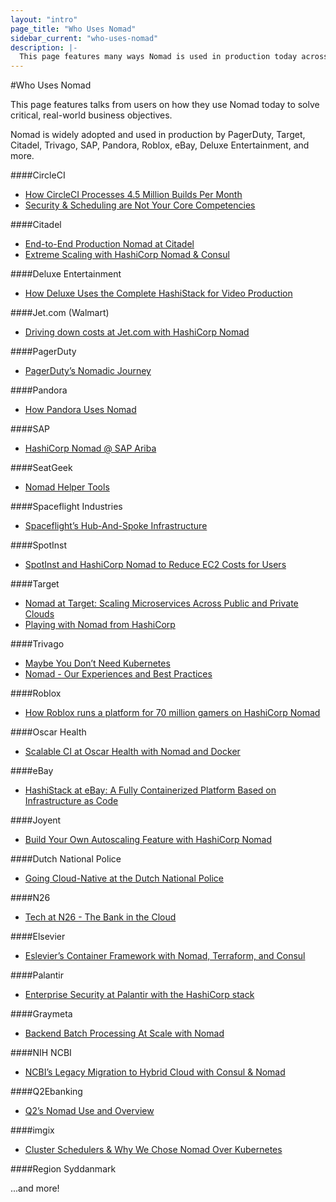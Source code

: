 ```yaml
---
layout: "intro"
page_title: "Who Uses Nomad"
sidebar_current: "who-uses-nomad"
description: |-
  This page features many ways Nomad is used in production today across many industries to solve critical, real-world business objectives
---
```


#Who Uses Nomad

This page features talks from users on how they use Nomad today to solve critical, real-world business objectives.  

Nomad is widely adopted and used in production by PagerDuty, Target, Citadel, Trivago, SAP, Pandora, Roblox, eBay, Deluxe Entertainment, and more.

####CircleCI
  * [How CircleCI Processes 4.5 Million Builds Per Month](https://stackshare.io/circleci/how-circleci-processes-4-5-million-builds-per-month)
  * [Security & Scheduling are Not Your Core Competencies](https://www.hashicorp.com/resources/nomad-vault-circleci-security-scheduling)

####Citadel
  * [End-to-End Production Nomad at Citadel](https://www.hashicorp.com/resources/end-to-end-production-nomad-citadel)
  * [Extreme Scaling with HashiCorp Nomad & Consul](https://www.hashicorp.com/resources/citadel-scaling-hashicorp-nomad-consul)

####Deluxe Entertainment
  * [How Deluxe Uses the Complete HashiStack for Video Production](https://www.hashicorp.com/resources/deluxe-hashistack-video-production)

####Jet.com (Walmart)
  * [Driving down costs at Jet.com with HashiCorp Nomad](https://www.hashicorp.com/resources/jet-walmart-hashicorp-nomad-azure-run-apps)

####PagerDuty
  * [PagerDuty’s Nomadic Journey](https://www.hashicorp.com/resources/pagerduty-nomad-journey)

####Pandora
  * [How Pandora Uses Nomad](https://www.youtube.com/watch?v=OsZeKTP2u98&t=2s)

####SAP
  * [HashiCorp Nomad @ SAP Ariba](https://www.hashicorp.com/resources/nomad-community-call-core-team-sap-ariba)

####SeatGeek
  * [Nomad Helper Tools](https://github.com/seatgeek/nomad-helper)

####Spaceflight Industries
  * [Spaceflight’s Hub-And-Spoke Infrastructure](https://www.hashicorp.com/blog/spaceflight-uses-hashicorp-consul-for-service-discovery-and-real-time-updates-to-their-hub-and-spoke-network-architecture)

####SpotInst
  * [SpotInst and HashiCorp Nomad to Reduce EC2 Costs for Users](https://www.hashicorp.com/blog/spotinst-and-hashicorp-nomad-to-reduce-ec2-costs-fo)

####Target
  * [Nomad at Target:  Scaling Microservices Across Public and Private Clouds](https://www.hashicorp.com/resources/nomad-scaling-target-microservices-across-cloud)
  * [Playing with Nomad from HashiCorp](https://danielparker.me/nomad/hashicorp/schedulers/nomad/)

####Trivago
  * [Maybe You Don’t Need Kubernetes](https://matthias-endler.de/2019/maybe-you-dont-need-kubernetes/)
  * [Nomad - Our Experiences and Best Practices](https://tech.trivago.com/2019/01/25/nomad-our-experiences-and-best-practices/)

####Roblox
  * [How Roblox runs a platform for 70 million gamers on HashiCorp Nomad](https://portworx.com/architects-corner-roblox-runs-platform-70-million-gamers-hashicorp-nomad/)

####Oscar Health
  * [Scalable CI at Oscar Health with Nomad and Docker](https://www.hashicorp.com/resources/scalable-ci-oscar-health-insurance-nomad-docker)

####eBay
  * [HashiStack at eBay: A Fully Containerized Platform Based on Infrastructure as Code](https://www.hashicorp.com/resources/ebay-hashistack-fully-containerized-platform-iac)

####Joyent
  * [Build Your Own Autoscaling Feature with HashiCorp Nomad](https://www.hashicorp.com/resources/autoscaling-hashicorp-nomad)

####Dutch National Police
  * [Going Cloud-Native at the Dutch National Police](https://www.hashicorp.com/resources/going-cloud-native-at-the-dutch-national-police)

####N26
  * [Tech at N26 - The Bank in the Cloud](https://medium.com/insiden26/tech-at-n26-the-bank-in-the-cloud-e5ff818b528b)

####Elsevier
  * [Eslevier’s Container Framework with Nomad, Terraform, and Consul](https://www.hashicorp.com/resources/elsevier-nomad-container-framework-demo)

####Palantir
  * [Enterprise Security at Palantir with the HashiCorp stack](https://www.hashicorp.com/resources/enterprise-security-hashicorp-stack)

####Graymeta
  * [Backend Batch Processing At Scale with Nomad](https://www.hashicorp.com/resources/backend-batch-processing-nomad)

####NIH NCBI
  * [NCBI’s Legacy Migration to Hybrid Cloud with Consul & Nomad](https://www.hashicorp.com/resources/ncbi-legacy-migration-hybrid-cloud-consul-nomad)

####Q2Ebanking
  * [Q2’s Nomad Use and Overview](https://www.youtube.com/watch?v=OsZeKTP2u98&feature=youtu.be&t=1499)

####imgix
  * [Cluster Schedulers & Why We Chose Nomad Over Kubernetes](https://medium.com/@copyconstruct/schedulers-kubernetes-and-nomad-b0f2e14a896)

####Region Syddanmark

...and more!
